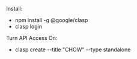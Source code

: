 Install:

- npm install -g @google/clasp
- clasp login

Turn API Access On: 

- clasp create --title "CHOW" --type standalone